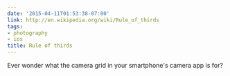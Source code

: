```yaml
---
date: '2015-04-11T01:53:38-07:00'
link: http://en.wikipedia.org/wiki/Rule_of_thirds
tags:
- photography
- ios
title: Rule of thirds
---
```


Ever wonder what the camera grid in your smartphone's camera app is for?

